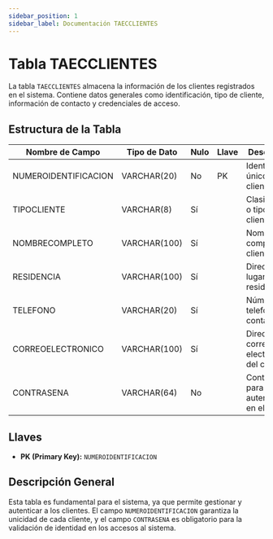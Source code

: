 ```yaml
---
sidebar_position: 1
sidebar_label: Documentación TAECCLIENTES
---
```


# Tabla TAECCLIENTES

La tabla `TAECCLIENTES` almacena la información de los clientes registrados en el sistema. Contiene datos generales como identificación, tipo de cliente, información de contacto y credenciales de acceso.

## Estructura de la Tabla

| Nombre de Campo      | Tipo de Dato   | Nulo | Llave | Descripción                                          |
|----------------------|----------------|------|-------|------------------------------------------------------|
| NUMEROIDENTIFICACION | VARCHAR(20)    | No   | PK    | Identificador único del cliente                     |
| TIPOCLIENTE          | VARCHAR(8)     | Sí   |       | Clasificación o tipo del cliente                    |
| NOMBRECOMPLETO       | VARCHAR(100)   | Sí   |       | Nombre completo del cliente                         |
| RESIDENCIA           | VARCHAR(100)   | Sí   |       | Dirección o lugar de residencia                     |
| TELEFONO             | VARCHAR(20)    | Sí   |       | Número telefónico de contacto                       |
| CORREOELECTRONICO    | VARCHAR(100)   | Sí   |       | Dirección de correo electrónico del cliente         |
| CONTRASENA           | VARCHAR(64)    | No   |       | Contraseña para autenticación en el sistema         |

## Llaves

- **PK (Primary Key):** `NUMEROIDENTIFICACION`

## Descripción General

Esta tabla es fundamental para el sistema, ya que permite gestionar y autenticar a los clientes. El campo `NUMEROIDENTIFICACION` garantiza la unicidad de cada cliente, y el campo `CONTRASENA` es obligatorio para la validación de identidad en los accesos al sistema. 